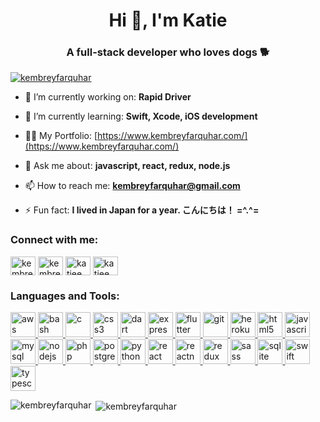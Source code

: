 <h1 align="center">Hi 👋, I'm Katie</h1>
<h3 align="center">A full-stack developer who loves dogs 🐕</h3>

<p align="left"> <a href="https://twitter.com/kembreyfarquhar" target="blank"><img src="https://img.shields.io/twitter/follow/kembreyfarquhar?logo=twitter&style=for-the-badge" alt="kembreyfarquhar" /></a> </p>

- 🔭 I’m currently working on: **Rapid Driver**

- 🌱 I’m currently learning: **Swift, Xcode, iOS development**

- 👨‍💻 My Portfolio: [https://www.kembreyfarquhar.com/](https://www.kembreyfarquhar.com/)

- 💬 Ask me about: **javascript, react, redux, node.js**

- 📫 How to reach me: **kembreyfarquhar@gmail.com**

- ⚡ Fun fact: **I lived in Japan for a year. こんにちは！ =^.^=**

<h3 align="left">Connect with me:</h3>
<p align="left">
<a href="https://codepen.io/kembreyfarquhar" target="blank"><img align="center" src="https://cdn.jsdelivr.net/npm/simple-icons@3.0.1/icons/codepen.svg" alt="kembreyfarquhar" height="30" width="40" /></a>
<a href="https://twitter.com/kembreyfarquhar" target="blank"><img align="center" src="https://cdn.jsdelivr.net/npm/simple-icons@3.0.1/icons/twitter.svg" alt="kembreyfarquhar" height="30" width="40" /></a>
<a href="https://linkedin.com/in/katieembreyfarquhar" target="blank"><img align="center" src="https://cdn.jsdelivr.net/npm/simple-icons@3.0.1/icons/linkedin.svg" alt="katieembreyfarquhar" height="30" width="40" /></a>
<a href="https://www.hackerrank.com/katieembrey" target="blank"><img align="center" src="https://cdn.jsdelivr.net/npm/simple-icons@3.0.1/icons/hackerrank.svg" alt="katieembrey" height="30" width="40" /></a>
</p>

<h3 align="left">Languages and Tools:</h3>
<p align="left"> <a href="https://aws.amazon.com" target="_blank"> <img src="https://devicons.github.io/devicon/devicon.git/icons/amazonwebservices/amazonwebservices-original-wordmark.svg" alt="aws" width="40" height="40"/> </a> <a href="https://www.gnu.org/software/bash/" target="_blank"> <img src="https://www.vectorlogo.zone/logos/gnu_bash/gnu_bash-icon.svg" alt="bash" width="40" height="40"/> </a> <a href="https://www.cprogramming.com/" target="_blank"> <img src="https://devicons.github.io/devicon/devicon.git/icons/c/c-original.svg" alt="c" width="40" height="40"/> </a> <a href="https://www.w3schools.com/css/" target="_blank"> <img src="https://devicons.github.io/devicon/devicon.git/icons/css3/css3-original-wordmark.svg" alt="css3" width="40" height="40"/> </a> <a href="https://dart.dev" target="_blank"> <img src="https://www.vectorlogo.zone/logos/dartlang/dartlang-icon.svg" alt="dart" width="40" height="40"/> </a> <a href="https://expressjs.com" target="_blank"> <img src="https://devicons.github.io/devicon/devicon.git/icons/express/express-original-wordmark.svg" alt="express" width="40" height="40"/> </a> <a href="https://flutter.dev" target="_blank"> <img src="https://www.vectorlogo.zone/logos/flutterio/flutterio-icon.svg" alt="flutter" width="40" height="40"/> </a> <a href="https://git-scm.com/" target="_blank"> <img src="https://www.vectorlogo.zone/logos/git-scm/git-scm-icon.svg" alt="git" width="40" height="40"/> </a> <a href="https://heroku.com" target="_blank"> <img src="https://www.vectorlogo.zone/logos/heroku/heroku-icon.svg" alt="heroku" width="40" height="40"/> </a> <a href="https://www.w3.org/html/" target="_blank"> <img src="https://devicons.github.io/devicon/devicon.git/icons/html5/html5-original-wordmark.svg" alt="html5" width="40" height="40"/> </a> <a href="https://developer.mozilla.org/en-US/docs/Web/JavaScript" target="_blank"> <img src="https://devicons.github.io/devicon/devicon.git/icons/javascript/javascript-original.svg" alt="javascript" width="40" height="40"/> </a> <a href="https://www.mysql.com/" target="_blank"> <img src="https://devicons.github.io/devicon/devicon.git/icons/mysql/mysql-original-wordmark.svg" alt="mysql" width="40" height="40"/> </a> <a href="https://nodejs.org" target="_blank"> <img src="https://devicons.github.io/devicon/devicon.git/icons/nodejs/nodejs-original-wordmark.svg" alt="nodejs" width="40" height="40"/> </a> <a href="https://www.php.net" target="_blank"> <img src="https://devicons.github.io/devicon/devicon.git/icons/php/php-original.svg" alt="php" width="40" height="40"/> </a> <a href="https://www.postgresql.org" target="_blank"> <img src="https://devicons.github.io/devicon/devicon.git/icons/postgresql/postgresql-original-wordmark.svg" alt="postgresql" width="40" height="40"/> </a> <a href="https://www.python.org" target="_blank"> <img src="https://devicons.github.io/devicon/devicon.git/icons/python/python-original.svg" alt="python" width="40" height="40"/> </a> <a href="https://reactjs.org/" target="_blank"> <img src="https://devicons.github.io/devicon/devicon.git/icons/react/react-original-wordmark.svg" alt="react" width="40" height="40"/> </a> <a href="https://reactnative.dev/" target="_blank"> <img src="https://reactnative.dev/img/header_logo.svg" alt="reactnative" width="40" height="40"/> </a> <a href="https://redux.js.org" target="_blank"> <img src="https://devicons.github.io/devicon/devicon.git/icons/redux/redux-original.svg" alt="redux" width="40" height="40"/> </a> <a href="https://sass-lang.com" target="_blank"> <img src="https://devicons.github.io/devicon/devicon.git/icons/sass/sass-original.svg" alt="sass" width="40" height="40"/> </a> <a href="https://www.sqlite.org/" target="_blank"> <img src="https://www.vectorlogo.zone/logos/sqlite/sqlite-icon.svg" alt="sqlite" width="40" height="40"/> </a> <a href="https://developer.apple.com/swift/" target="_blank"> <img src="https://devicons.github.io/devicon/devicon.git/icons/swift/swift-original-wordmark.svg" alt="swift" width="40" height="40"/> </a> <a href="https://www.typescriptlang.org/" target="_blank"> <img src="https://devicons.github.io/devicon/devicon.git/icons/typescript/typescript-original.svg" alt="typescript" width="40" height="40"/> </a> </p>

<p><img align="left" src="https://github-readme-stats.vercel.app/api/top-langs?username=kembreyfarquhar&show_icons=true&locale=en&layout=compact&hide=css&langs_count=8" alt="kembreyfarquhar" /></p>

<p>&nbsp;<img align="center" src="https://github-readme-stats.vercel.app/api?username=kembreyfarquhar&show_icons=true&locale=en&include_all_commits=true&count_private=true&theme=radical" alt="kembreyfarquhar" /></p>
